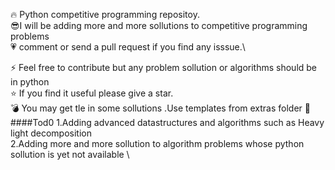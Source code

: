 :fire: Python competitive programming repositoy.\
:sunglasses:I will be adding more and more sollutions to competitive programming problems \
:heartpulse:  comment or send a pull request if you find any isssue.\

:zap: Feel free to contribute but any problem sollution or algorithms should be in python \
:star: If you find it useful please give a star. \
:bomb: You may get tle in some sollutions .Use templates from  extras folder 
:rainbow:
####Tod0
1.Adding advanced datastructures and algorithms such as Heavy light decomposition \
2.Adding more and more sollution to algorithm problems whose python sollution is yet not available \
